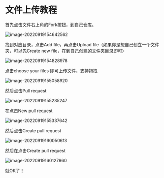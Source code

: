 # 文件上传教程

首先点击文件右上角的Fork按钮，到自己仓库。

![image-20220919154642562](C:\Users\Zhuang\AppData\Roaming\Typora\typora-user-images\image-20220919154642562.png)

找到对应目录，点击Add file，再点击Upload file（如果你是想自己创立一个文件夹，可以先Create new file，在到自己创建的文件夹目录即可）

![image-20220919154828978](C:\Users\Zhuang\AppData\Roaming\Typora\typora-user-images\image-20220919154828978.png)

点击choose your files 即可上传文件，支持拖拽

![image-20220919155058920](C:\Users\Zhuang\AppData\Roaming\Typora\typora-user-images\image-20220919155058920.png)



然后点击Pull request

![image-20220919155235247](C:\Users\Zhuang\AppData\Roaming\Typora\typora-user-images\image-20220919155235247.png)

在点击New pull request

![image-20220919155337642](C:\Users\Zhuang\AppData\Roaming\Typora\typora-user-images\image-20220919155337642.png)

然后点击Create pull request

![image-20220919160050613](C:\Users\Zhuang\AppData\Roaming\Typora\typora-user-images\image-20220919160050613.png)

然后在点击Create pull request

![image-20220919160127960](C:\Users\Zhuang\AppData\Roaming\Typora\typora-user-images\image-20220919160127960.png)

就OK了！




